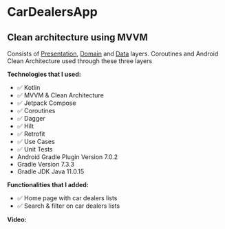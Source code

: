 # CarDealersApp

## Clean architecture using MVVM

Consists of [Presentation](./app/src/main/java/com/adizdaroglu/cardealersapp/presentation), [Domain](./app/src/main/java/com/adizdaroglu/cardealersapp/domain) and [Data](./app/src/main/java/com/adizdaroglu/cardealersapp/data) layers. Coroutines and Android Clean Architecture used through these three layers

**Technologies that I used:**

- ✅ Kotlin
- ✅ MVVM & Clean Architecture
- ✅ Jetpack Compose
- ✅ Coroutines
- ✅ Dagger
- ✅ Hilt
- ✅ Retrofit
- ✅ Use Cases
- ✅ Unit Tests
- Android Gradle Plugin Version 7.0.2
- Gradle Version 7.3.3
- Gradle JDK Java 11.0.15

**Functionalities that I added:**
- ✅ Home page with car dealers lists
- ✅ Search & filter on car dealers lists

**Video:**